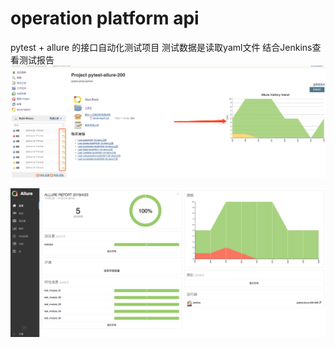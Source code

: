 # operation platform api
pytest + allure 的接口自动化测试项目
测试数据是读取yaml文件
结合Jenkins查看测试报告
![image](https://github.com/2zyyyyy/EEOP_API/blob/master/1.png)

![image](https://github.com/2zyyyyy/EEOP_API/blob/master/image2019-5-14_9-19-22.png)


